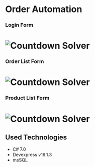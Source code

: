# Order Automation
 

### Login Form
![Countdown Solver](https://github.com/ismetkizgin/Order-Automation-System/blob/master/screenshot/login.png)
=========================================


### Order List Form
![Countdown Solver](https://github.com/ismetkizgin/Order-Automation-System/blob/master/screenshot/order_list.png)
=========================================


### Product List Form
![Countdown Solver](https://github.com/ismetkizgin/Order-Automation-System/blob/master/screenshot/product_list.png)
=========================================

## Used Technologies
* C# 7.0
* Devexpress v19.1.3
* msSQL
